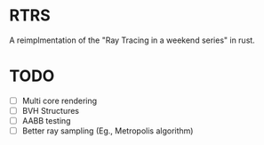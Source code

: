 # RTRS
A reimplmentation of the "Ray Tracing in a weekend series" in rust.

# TODO
- [ ] Multi core rendering
- [ ] BVH Structures
- [ ] AABB testing
- [ ] Better ray sampling (Eg., Metropolis algorithm)

